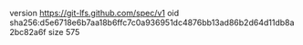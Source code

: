 version https://git-lfs.github.com/spec/v1
oid sha256:d5e6718e6b7aa18b6ffc7c0a936951dc4876bb13ad86b2d64d11db8a2bc82a6f
size 575
